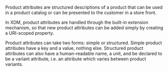 Product attributes are structured descriptions of a product that can be used in a product catalog or can be presented to the customer in a store front.

In XDM, product attributes are handled through the built-in extension mechanism, so that new product attributes can be added simply by creating a URI-scoped property.

Product attributes can take two forms: simple or structured. Simple product attributes have a key and a value, nothing else. Structured product attributes can also have a human-readable name, a unit, and be declared to be a variant attribute, i.e. an attribute which varies between product variants.